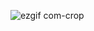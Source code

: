 ![ezgif com-crop](https://github.com/mahmoud-khalil8/javascript/assets/78821632/cc503e78-a587-4773-b248-fce619cc386b)
